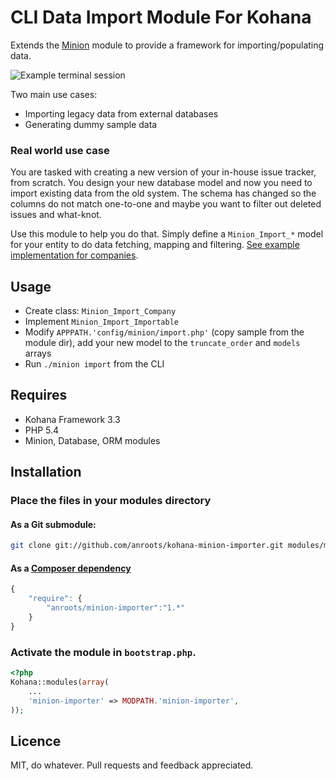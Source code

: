 # CLI Data Import Module For Kohana

Extends the [Minion](https://github.com/kohana/minion) module to provide a framework for importing/populating data.

![Example terminal session](https://raw.github.com/anroots/kohana-minion-importer/master/Screenshot-1.png)

Two main use cases:

* Importing legacy data from external databases
* Generating dummy sample data

### Real world use case

You are tasked with creating a new version of your in-house issue tracker, from scratch. You design your new database model and
 now you need to import existing data from the old system. The schema has changed so the columns do not match one-to-one and
 maybe you want to filter out deleted issues and what-knot.

Use this module to help you do that. Simply define a `Minion_Import_*` model for your entity to do data fetching,
mapping and filtering. [See example implementation for companies](https://github.com/anroots/kohana-minion-importer/blob/master/classes/Minion/Import/Company.php).

## Usage

* Create class: `Minion_Import_Company`
* Implement `Minion_Import_Importable`
* Modify `APPPATH.'config/minion/import.php'` (copy sample from the module dir), add your new model to the `truncate_order` and
 `models` arrays
* Run `./minion import` from the CLI

## Requires

* Kohana Framework 3.3
* PHP 5.4
* Minion, Database, ORM modules

## Installation

### Place the files in your modules directory

#### As a Git submodule:

```bash
git clone git://github.com/anroots/kohana-minion-importer.git modules/minion-importer
```
#### As a [Composer dependency](http://getcomposer.org)

```javascript
{
	"require": {
		"anroots/minion-importer":"1.*"
	}
}
```

### Activate the module in `bootstrap.php`.

```php
<?php
Kohana::modules(array(
	...
	'minion-importer' => MODPATH.'minion-importer',
));
```

## Licence

MIT, do whatever. Pull requests and feedback appreciated.
